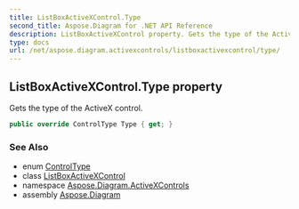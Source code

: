 ```yaml
---
title: ListBoxActiveXControl.Type
second_title: Aspose.Diagram for .NET API Reference
description: ListBoxActiveXControl property. Gets the type of the ActiveX control
type: docs
url: /net/aspose.diagram.activexcontrols/listboxactivexcontrol/type/
---
```

## ListBoxActiveXControl.Type property

Gets the type of the ActiveX control.

```csharp
public override ControlType Type { get; }
```

### See Also

* enum [ControlType](../../controltype/)
* class [ListBoxActiveXControl](../)
* namespace [Aspose.Diagram.ActiveXControls](../../listboxactivexcontrol/)
* assembly [Aspose.Diagram](../../../)



